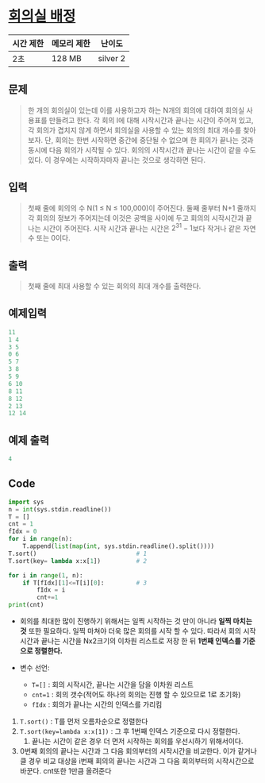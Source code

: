 # [회의실 배정](https://www.acmicpc.net/problem/1931)

| 시간 제한 | 메모리 제한 | 난이도 |
| --- | --- | --- |
| 2초 | 128 MB | silver 2 |

## 문제

> 한 개의 회의실이 있는데 이를 사용하고자 하는 N개의 회의에 대하여 회의실 사용표를 만들려고 한다. 각 회의 I에 대해 시작시간과 끝나는 시간이 주어져 있고, 각 회의가 겹치지 않게 하면서 회의실을 사용할 수 있는 회의의 최대 개수를 찾아보자. 단, 회의는 한번 시작하면 중간에 중단될 수 없으며 한 회의가 끝나는 것과 동시에 다음 회의가 시작될 수 있다. 회의의 시작시간과 끝나는 시간이 같을 수도 있다. 이 경우에는 시작하자마자 끝나는 것으로 생각하면 된다.
> 

## 입력

> 첫째 줄에 회의의 수 N(1 ≤ N ≤ 100,000)이 주어진다. 둘째 줄부터 N+1 줄까지 각 회의의 정보가 주어지는데 이것은 공백을 사이에 두고 회의의 시작시간과 끝나는 시간이 주어진다. 시작 시간과 끝나는 시간은 $2^{31}-1$보다 작거나 같은 자연수 또는 0이다.
> 

## 출력

> 첫째 줄에 최대 사용할 수 있는 회의의 최대 개수를 출력한다.
> 

## 예제입력

```python
11
1 4
3 5
0 6
5 7
3 8
5 9
6 10
8 11
8 12
2 13
12 14
```

## 예제 출력

```python
4
```

## Code

```python
import sys
n = int(sys.stdin.readline())
T = []
cnt = 1
fIdx = 0
for i in range(n):
    T.append(list(map(int, sys.stdin.readline().split())))
T.sort()                            # 1
T.sort(key= lambda x:x[1])          # 2

for i in range(1, n):
    if T[fIdx][1]<=T[i][0]:         # 3
        fIdx = i
        cnt+=1
print(cnt)
```

- 회의를 최대한 많이 진행하기 위해서는 일찍 시작하는 것 만이 아니라  **일찍 마치는 것** 또한 필요하다. 일찍 마쳐야 더욱 많은 회의를 시작 할 수 있다. 따라서 회의 시작시간과 끝나는 시간을 Nx2크기의 이차원 리스트로 저장 한 뒤 **1번째 인덱스를 기준으로 정렬한다.**

- 변수 선언:
    - `T=[]` : 회의 시작시간, 끝나는 시간을 담을 이차원 리스트
    - `cnt=1` : 회의 갯수(적어도 하나의 회의는 진행 할 수 있으므로 1로 초기화)
    - `fIdx` : 회의가 끝나는 시간의 인덱스를 가리킴

 

1. `T.sort()` : T를 먼저 오름차순으로 정렬한다
2. `T.sort(key=lambda x:x[1])` : 그 후 1번째 인덱스 기준으로 다시 정렬한다.
    1. 끝나는 시간이 같은 경우 더 먼저 시작하는 회의를 우선시하기 위해서이다.
3. 0번째 회의의 끝나는 시간과 그 다음 회의부터의 시작시간을 비교한다. 이가 같거나 클 경우 비교 대상을 i번째 회의의 끝나는 시간과 그 다음 회의부터의 시작시간으로 바꾼다. cnt또한 1만큼 올려준다